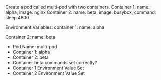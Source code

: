 Create a pod called multi-pod with two containers.
Container 1, name: alpha, image: nginx
Container 2: name: beta, image: busybox, command: sleep 4800

Environment Variables:
container 1:
name: alpha

Container 2:
name: beta

- Pod Name: multi-pod
- Container 1: alpha
- Container 2: beta
- Container beta commands set correctly?
- Container 1 Environment Value Set
- Container 2 Environment Value Set